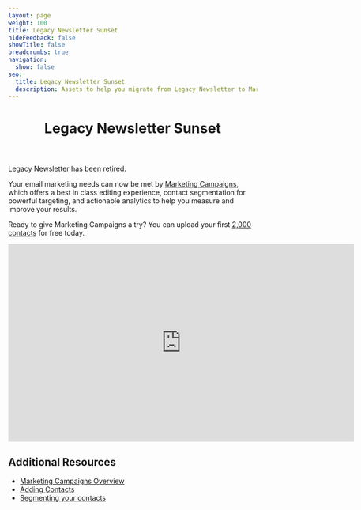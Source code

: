 ```yaml
---
layout: page
weight: 100
title: Legacy Newsletter Sunset
hideFeedback: false
showTitle: false
breadcrumbs: true
navigation:
  show: false
seo:
  title: Legacy Newsletter Sunset
  description: Assets to help you migrate from Legacy Newsletter to Marketing Campaigns
---
```

<header class="page-header"><h1>Legacy Newsletter Sunset</h1></header>

<call-out type="warning">

Legacy Newsletter has been retired.

</call-out>

Your email marketing needs can now be met by [Marketing Campaigns](https://sendgrid.com/solutions/email-marketing/), which offers a best in class editing experience,
contact segmentation for powerful targeting, and actionable analytics to help you measure and improve your results.

Ready to give Marketing Campaigns a try? You can upload your first [2,000 contacts](https://app.sendgrid.com/login?redirect_to=%2Fmarketing_campaigns%2Fui%2Fwelcome) for free today.

<iframe src="https://player.vimeo.com/video/185514373" width="700" height="400" frameborder="0" webkitallowfullscreen mozallowfullscreen allowfullscreen></iframe>

## 	Additional Resources

* [Marketing Campaigns Overview]({{root_url}}/knowledge-center/sending-email/how-to-send-email/)
* [Adding Contacts]({{root_url}}/knowledge-center/managing-contacts/adding-contacts/)
* [Segmenting your contacts]({{root_url}}/knowledge-center/managing-contacts/segmenting-your-contacts/)
